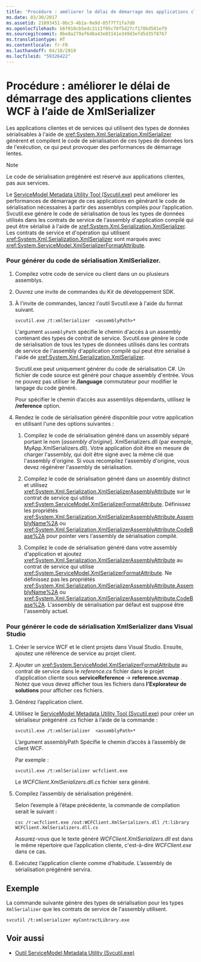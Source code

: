 ```yaml
---
title: 'Procédure : améliorer le délai de démarrage des applications clientes WCF à l’aide de XmlSerializer'
ms.date: 03/30/2017
ms.assetid: 21093451-0bc3-4b1a-9a9d-05f7f71fa7d0
ms.openlocfilehash: b6f010cb5edc3111f05c78f5d27cf178bd501ef9
ms.sourcegitcommit: 0be8a279af6d8a43e03141e349d3efd5d35f8767
ms.translationtype: HT
ms.contentlocale: fr-FR
ms.lasthandoff: 04/18/2019
ms.locfileid: "59326422"
---
```

# <a name="how-to-improve-the-startup-time-of-wcf-client-applications-using-the-xmlserializer"></a>Procédure : améliorer le délai de démarrage des applications clientes WCF à l’aide de XmlSerializer
Les applications clientes et de services qui utilisent des types de données sérialisables à l'aide de <xref:System.Xml.Serialization.XmlSerializer> génèrent et compilent le code de sérialisation de ces types de données lors de l'exécution, ce qui peut provoquer des performances de démarrage lentes.  
  
> [!NOTE]
>  Le code de sérialisation prégénéré est réservé aux applications clientes, pas aux services.  
  
 Le [ServiceModel Metadata Utility Tool (Svcutil.exe)](../../../../docs/framework/wcf/servicemodel-metadata-utility-tool-svcutil-exe.md) peut améliorer les performances de démarrage de ces applications en générant le code de sérialisation nécessaires à partir des assemblys compilés pour l’application. Svcutil.exe génère le code de sérialisation de tous les types de données utilisés dans les contrats de service de l'assembly d'application compilé qui peut être sérialisé à l'aide de <xref:System.Xml.Serialization.XmlSerializer>. Les contrats de service et d'opération qui utilisent <xref:System.Xml.Serialization.XmlSerializer> sont marqués avec <xref:System.ServiceModel.XmlSerializerFormatAttribute>.  
  
### <a name="to-generate-xmlserializer-serialization-code"></a>Pour générer du code de sérialisation XmlSerializer.  
  
1. Compilez votre code de service ou client dans un ou plusieurs assemblys.  
  
2. Ouvrez une invite de commandes du Kit de développement SDK.  
  
3. À l'invite de commandes, lancez l'outil Svcutil.exe à l'aide du format suivant.  
  
    ```  
    svcutil.exe /t:xmlSerializer  <assemblyPath>*  
    ```  
  
     L'argument `assemblyPath` spécifie le chemin d'accès à un assembly contenant des types de contrat de service. Svcutil.exe génère le code de sérialisation de tous les types de données utilisés dans les contrats de service de l'assembly d'application compilé qui peut être sérialisé à l'aide de <xref:System.Xml.Serialization.XmlSerializer>.  
  
     Svcutil.exe peut uniquement générer du code de sérialisation C#. Un fichier de code source est généré pour chaque assembly d'entrée. Vous ne pouvez pas utiliser le **/language** commutateur pour modifier le langage du code généré.  
  
     Pour spécifier le chemin d’accès aux assemblys dépendants, utilisez le **/reference** option.  
  
4. Rendez le code de sérialisation généré disponible pour votre application en utilisant l'une des options suivantes :  
  
    1.  Compilez le code de sérialisation généré dans un assembly séparé portant le nom [*assembly d’origine*]. XmlSerializers.dll (par exemple, MyApp.XmlSerializers.dll). Votre application doit être en mesure de charger l'assembly, qui doit être signé avec la même clé que l'assembly d'origine. Si vous recompilez l'assembly d'origine, vous devez régénérer l'assembly de sérialisation.  
  
    2.  Compilez le code de sérialisation généré dans un assembly distinct et utilisez <xref:System.Xml.Serialization.XmlSerializerAssemblyAttribute> sur le contrat de service qui utilise <xref:System.ServiceModel.XmlSerializerFormatAttribute>. Définissez les propriétés <xref:System.Xml.Serialization.XmlSerializerAssemblyAttribute.AssemblyName%2A> ou <xref:System.Xml.Serialization.XmlSerializerAssemblyAttribute.CodeBase%2A> pour pointer vers l'assembly de sérialisation compilé.  
  
    3.  Compilez le code de sérialisation généré dans votre assembly d'application et ajoutez <xref:System.Xml.Serialization.XmlSerializerAssemblyAttribute> au contrat de service qui utilise <xref:System.ServiceModel.XmlSerializerFormatAttribute>. Ne définissez pas les propriétés <xref:System.Xml.Serialization.XmlSerializerAssemblyAttribute.AssemblyName%2A> ou <xref:System.Xml.Serialization.XmlSerializerAssemblyAttribute.CodeBase%2A>. L'assembly de sérialisation par défaut est supposé être l'assembly actuel.  
  
### <a name="to-generate-xmlserializer-serialization-code-in-visual-studio"></a>Pour générer le code de sérialisation XmlSerializer dans Visual Studio  
  
1. Créer le service WCF et le client projets dans Visual Studio. Ensuite, ajoutez une référence de service au projet client.  
  
2. Ajouter un <xref:System.ServiceModel.XmlSerializerFormatAttribute> au contrat de service dans le *reference.cs* fichier dans le projet d’application cliente sous **serviceReference** -> **reference.svcmap** . Notez que vous devez afficher tous les fichiers dans **l’Explorateur de solutions** pour afficher ces fichiers.  
  
3. Générez l’application client.  
  
4. Utilisez le [ServiceModel Metadata Utility Tool (Svcutil.exe)](../../../../docs/framework/wcf/servicemodel-metadata-utility-tool-svcutil-exe.md) pour créer un sérialiseur prégénéré *.cs* fichier à l’aide de la commande :  
  
    ```  
    svcutil.exe /t:xmlSerializer  <assemblyPath>*  
    ```  
  
     L’argument assemblyPath Spécifie le chemin d’accès à l’assembly de client WCF.  
  
     Par exemple :  
  
    ```  
    svcutil.exe /t:xmlSerializer wcfclient.exe  
    ```  
  
     Le *WCFClient.XmlSerializers.dll.cs* fichier sera généré.  
  
5. Compilez l’assembly de sérialisation prégénéré.  
  
     Selon l’exemple à l’étape précédente, la commande de compilation serait le suivant :  
  
    ```  
    csc /r:wcfclient.exe /out:WCFClient.XmlSerializers.dll /t:library WCFClient.XmlSerializers.dll.cs  
    ```  
  
     Assurez-vous que le texte généré *WCFClient.XmlSerializers.dll* est dans le même répertoire que l’application cliente, c'est-à-dire *WCFClient.exe* dans ce cas.  
  
6. Exécutez l’application cliente comme d’habitude. L’assembly de sérialisation prégénéré servira.  
  
## <a name="example"></a>Exemple  
 La commande suivante génère des types de sérialisation pour les types `XmlSerializer` que les contrats de service de l'assembly utilisent.  
  
```  
svcutil /t:xmlserializer myContractLibrary.exe  
```  
  
## <a name="see-also"></a>Voir aussi

- [Outil ServiceModel Metadata Utility (Svcutil.exe)](../../../../docs/framework/wcf/servicemodel-metadata-utility-tool-svcutil-exe.md)

